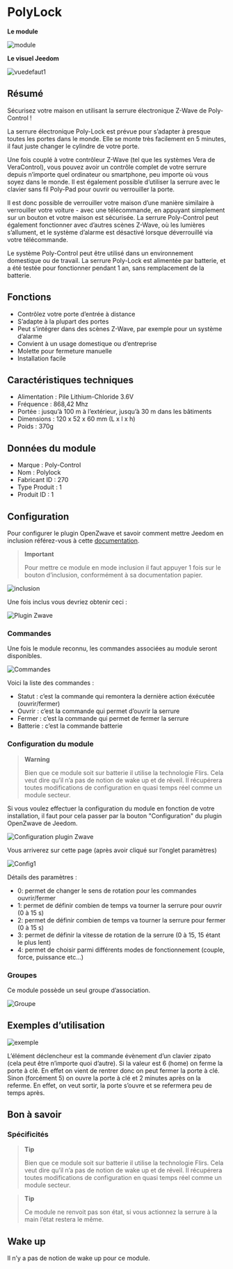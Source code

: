 # PolyLock

**Le module**

![module](images/polycontrol.polylock/module.jpg)

**Le visuel Jeedom**

![vuedefaut1](images/polycontrol.polylock/vuedefaut1.jpg)

## Résumé

Sécurisez votre maison en utilisant la serrure électronique Z-Wave de Poly-Control !

La serrure électronique Poly-Lock est prévue pour s’adapter à presque toutes les portes dans le monde. Elle se monte très facilement en 5 minutes, il faut juste changer le cylindre de votre porte.

Une fois couplé à votre contrôleur Z-Wave (tel que les systèmes Vera de VeraControl), vous pouvez avoir un contrôle complet de votre serrure depuis n’importe quel ordinateur ou smartphone, peu importe où vous soyez dans le monde. Il est également possible d’utiliser la serrure avec le clavier sans fil Poly-Pad pour ouvrir ou verrouiller la porte.

Il est donc possible de verrouiller votre maison d’une manière similaire à verrouiller votre voiture - avec une télécommande, en appuyant simplement sur un bouton et votre maison est sécurisée. La serrure Poly-Control peut également fonctionner avec d’autres scènes Z-Wave, où les lumières s’allument, et le système d’alarme est désactivé lorsque déverrouillé via votre télécommande.

Le système Poly-Control peut être utilisé dans un environnement domestique ou de travail. La serrure Poly-Lock est alimentée par batterie, et a été testée pour fonctionner pendant 1 an, sans remplacement de la batterie.

## Fonctions

-   Contrôlez votre porte d’entrée à distance
-   S’adapte à la plupart des portes
-   Peut s’intégrer dans des scènes Z-Wave, par exemple pour un système d’alarme
-   Convient à un usage domestique ou d’entreprise
-   Molette pour fermeture manuelle
-   Installation facile

## Caractéristiques techniques

-   Alimentation : Pile Lithium-Chloride 3.6V
-   Fréquence : 868,42 Mhz
-   Portée : jusqu’à 100 m à l’extérieur, jusqu’à 30 m dans les bâtiments
-   Dimensions : 120 x 52 x 60 mm (L x l x h)
-   Poids : 370g

## Données du module

-   Marque : Poly-Control
-   Nom : Polylock
-   Fabricant ID : 270
-   Type Produit : 1
-   Produit ID : 1

## Configuration

Pour configurer le plugin OpenZwave et savoir comment mettre Jeedom en inclusion référez-vous à cette [documentation](https://doc.jeedom.com/fr_FR/plugins/automation%20protocol/openzwave/).

> **Important**
>
> Pour mettre ce module en mode inclusion il faut appuyer 1 fois sur le bouton d’inclusion, conformément à sa documentation papier.

![inclusion](images/polycontrol.polylock/inclusion.jpg)

Une fois inclus vous devriez obtenir ceci :

![Plugin Zwave](images/polycontrol.polylock/information.jpg)

### Commandes

Une fois le module reconnu, les commandes associées au module seront disponibles.

![Commandes](images/polycontrol.polylock/commandes.jpg)

Voici la liste des commandes :

-   Statut : c’est la commande qui remontera la dernière action éxécutée (ouvrir/fermer)
-   Ouvrir : c’est la commande qui permet d’ouvrir la serrure
-   Fermer : c’est la commande qui permet de fermer la serrure
-   Batterie : c’est la commande batterie

### Configuration du module

> **Warning**
>
> Bien que ce module soit sur batterie il utilise la technologie Flirs. Cela veut dire qu’il n’a pas de notion de wake up et de réveil. Il récupérera toutes modifications de configuration en quasi temps réel comme un module secteur.

Si vous voulez effectuer la configuration du module en fonction de votre installation, il faut pour cela passer par la bouton "Configuration" du plugin OpenZwave de Jeedom.

![Configuration plugin Zwave](images/plugin/bouton_configuration.jpg)

Vous arriverez sur cette page (après avoir cliqué sur l’onglet paramètres)

![Config1](images/polycontrol.polylock/config1.jpg)

Détails des paramètres :

-   0: permet de changer le sens de rotation pour les commandes ouvrir/fermer
-   1: permet de définir combien de temps va tourner la serrure pour ouvrir (0 à 15 s)
-   2: permet de définir combien de temps va tourner la serrure pour fermer (0 à 15 s)
-   3: permet de définir la vitesse de rotation de la serrure (0 à 15, 15 étant le plus lent)
-   4: permet de choisir parmi différents modes de fonctionnement (couple, force, puissance etc…​)

### Groupes

Ce module possède un seul groupe d’association.

![Groupe](images/polycontrol.polylock/groupe.jpg)

## Exemples d’utilisation

![exemple](images/polycontrol.polylock/exemple.jpg)

L’élément déclencheur est la commande évènement d’un clavier zipato (cela peut être n’importe quoi d’autre). Si la valeur est 6 (home) on ferme la porte à clé. En effet on vient de rentrer donc on peut fermer la porte à clé. Sinon (forcément 5) on ouvre la porte à clé et 2 minutes après on la referme. En effet, on veut sortir, la porte s’ouvre et se refermera peu de temps après.

## Bon à savoir

### Spécificités

> **Tip**
>
> Bien que ce module soit sur batterie il utilise la technologie Flirs. Cela veut dire qu’il n’a pas de notion de wake up et de réveil. Il récupérera toutes modifications de configuration en quasi temps réel comme un module secteur.

> **Tip**
>
> Ce module ne renvoit pas son état, si vous actionnez la serrure à la main l’état restera le même.

## Wake up

Il n’y a pas de notion de wake up pour ce module.
